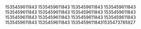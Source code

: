 1535459611843
1535459611843
1535459611843
1535459611843
1535459611843
1535459611843
1535459611843
1535459611843
1535459611843
1535459611843
1535459611843
1535459611843
1535459611843
1535459611843
15354596118431535473785927